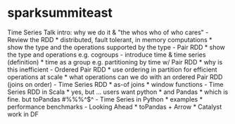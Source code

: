 # sparksummiteast
Time Series Talk
intro: why we do it & "the whos who of who cares"
    - Review the RDD
          * distributed, fault tolerant, in memory computations
          * show the type and the operations supported by the type
    - Pair RDD
          * show the type and operations e.g. cogroups
    - introduce time & time series (definition) 
	  * time as a group e.g. partitioning by time w/ Pair RDD
    	  * why is this inefficient
    - Ordered Pair RDD
          * use ordering in partition for efficient operations at scale
          * what operations can we do with an ordered Pair RDD (joins on order)
    - Time Series RDD
          * as-of joins
          * window functions
    - Time Series RDD in Scala 
          * yes, but ... users want python
          * and Pandas
          * which is fine. but toPandas #%%%^$^
    - Time Series in Python
          * examples
          * performance benchmarks
    - Looking Ahead
          * toPandas + Arrow
          * Catalyst work in DF
         
          
